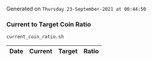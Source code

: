Generated on `Thursday 23-September-2021 at 00:44:50`

### Current to Target Coin Ratio
`current_coin_ratio.sh`

Date|Current|Target|Ratio
---|---|---|---
